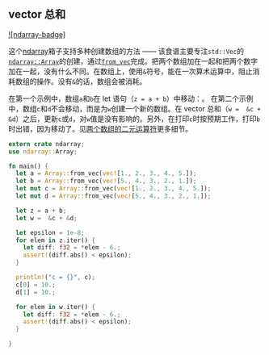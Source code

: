 ## vector 总和

[![ndarray-badge]][ndarray]

这个[ndarray]箱子支持多种创建数组的方法 —— 该食谱主要专注`std::Vec`的[`ndarray::Array`]的创建，通过[`from_vec`]完成。把两个数组加在一起和把两个数字加在一起，没有什么不同。在数组上，使用`&`符号，能在一次算术运算中，阻止消耗数组的操作。没有`&`的话，数组会被消耗。

在第一个示例中，数组`a`和`b`在 let 语句（`z = a + b`）中移动：。 在第二个示例中，数组`c`和`d`不会移动，而是为`w`创建一个新的数组。在 vector 总和（`w =  &c + &d`）之后，更新`c`或`d`，对`w`值是没有影响的。另外，在打印`c`时按预期工作，打印`b`时出错，因为移动了。见[两个数组的二元运算符][Binary
Operators With Two Arrays]更多细节。

```rust
extern crate ndarray;
use ndarray::Array;

fn main() {
  let a = Array::from_vec(vec![1., 2., 3., 4., 5.]);
  let b = Array::from_vec(vec![5., 4., 3., 2., 1.]);
  let mut c = Array::from_vec(vec![1., 2., 3., 4., 5.]);
  let mut d = Array::from_vec(vec![5., 4., 3., 2., 1.]);

  let z = a + b;
  let w =  &c + &d;

  let epsilon = 1e-8;
  for elem in z.iter() {
    let diff: f32 = *elem - 6.;
    assert!(diff.abs() < epsilon);
  }

  println!("c = {}", c);
  c[0] = 10.;
  d[1] = 10.;

  for elem in w.iter() {
    let diff: f32 = *elem - 6.;
    assert!(diff.abs() < epsilon);
  }

}
```

[binary operators with two arrays]: https://docs.rs/ndarray/*/ndarray/struct.ArrayBase.html#binary-operators-with-two-arrays
[`from_vec`]: https://docs.rs/ndarray/*/ndarray/struct.ArrayBase.html#method.from_vec
[ndarray]: https://docs.rs/crate/ndarray/*
[`ndarray::array`]: https://docs.rs/ndarray/*/ndarray/struct.ArrayBase.html
